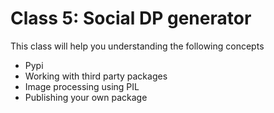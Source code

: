 # Class 5: Social DP generator

This class will help you understanding the following concepts

- Pypi
- Working with third party packages
- Image processing using PIL
- Publishing your own package
